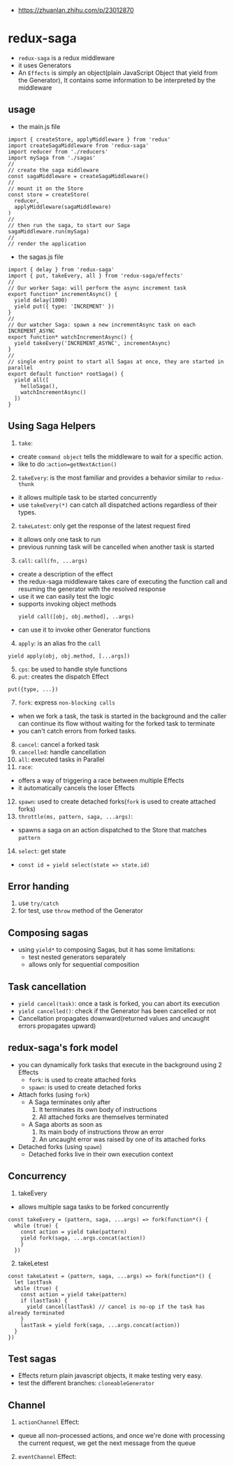 * https://zhuanlan.zhihu.com/p/23012870

# redux-saga
* `redux-saga` is a redux middleware
* it uses Generators
* An `Effects` is simply an object(plain JavaScript Object that yield from the Generator), It contains some information to be interpreted by the middleware

## usage
* the main.js file
```
import { createStore, applyMiddleware } from 'redux'
import createSagaMiddleware from 'redux-saga'
import reducer from './reducers'
import mySaga from './sagas'
//
// create the saga middleware
const sagaMiddleware = createSagaMiddleware()
//
// mount it on the Store
const store = createStore(
  reducer,
  applyMiddleware(sagaMiddleware)
)
//
// then run the saga, to start our Saga
sagaMiddleware.run(mySaga)
//
// render the application
```

* the sagas.js file
```
import { delay } from 'redux-saga'
import { put, takeEvery, all } from 'redux-saga/effects'
//
// Our worker Saga: will perform the async increment task
export function* incrementAsync() {
  yield delay(1000)
  yield put({ type: 'INCREMENT' })
}
//
// Our watcher Saga: spawn a new incrementAsync task on each INCREMENT_ASYNC
export function* watchIncrementAsync() {
  yield takeEvery('INCREMENT_ASYNC', incrementAsync)
}
//
// single entry point to start all Sagas at once, they are started in parallel
export default function* rootSaga() {
  yield all([
    helloSaga(),
    watchIncrementAsync()
  ])
}
```

## Using Saga Helpers
1. `take`:
  * create `command object` tells the middleware to wait for a specific action.
  * like to do :`action=getNextAction()`
2. `takeEvery`: is the most familiar and provides a behavior similar to `redux-thunk`
  * it allows multiple task to be started concurrently
  * use `takeEvery(*)` can catch all dispatched actions regardless of their types.
2. `takeLatest`: only get the response of the latest request fired
  * it allows only one task to run
  * previous running task will be cancelled when another task is started
3. `call`: `call(fn, ...args)`
  * create a description of the effect
  * the redux-saga middleware takes care of executing the function call and resuming the generator with the resolved response
  * use it we can easily test the logic
  * supports invoking object methods
    ```
    yield call([obj, obj.method], ..args)
    ```
  * can use it to invoke other Generator functions
4. `apply`: is an alias fro the `call`
  ```
  yield apply(obj, obj.method, [...args])
  ```
5. `cps`: be used to handle style functions
6. `put`: creates the dispatch Effect
  ```
  put({type, ...})
  ```
7. `fork`: express `non-blocking calls`
  * when we fork a task, the task is started in the background and the caller can continue its flow without waiting for the forked task to terminate
  * you can't catch errors from forked tasks.
8. `cancel`: cancel a forked task
9. `cancelled`: handle cancellation
10. `all`: executed tasks in Parallel
11. `race`:
  * offers a way of triggering a race between multiple Effects
  * it automatically cancels the loser Effects
12. `spawn`: used to create detached forks(`fork` is used to create attached forks)
13. `throttle(ms, pattern, saga, ...args)`:
  * spawns a saga on an action dispatched to the Store that matches `pattern`
14. `select`: get state
  * `const id = yield select(state => state.id)`

## Error handing
1. use `try/catch`
2. for test, use `throw` method of the Generator

## Composing sagas
* using `yield*` to composing Sagas, but it has some limitations:
  - test nested generators separately
  - allows only for sequential composition

## Task cancellation
* `yield cancel(task)`: once a task is forked, you can abort its execution
* `yield cancelled()`: check if the Generator has been cancelled or not
* Cancellation propagates downward(returned values and uncaught errors propagates upward)

## redux-saga's fork model
* you can dynamically fork tasks that execute in the background using 2 Effects
  - `fork`: is used to create attached forks
  - `spawn`: is used to create detached forks
* Attach forks (using `fork`)
  - A Saga terminates only after
    1. It terminates its own body of instructions
    2. All attached forks are themselves terminated
  - A Saga aborts as soon as
    1. Its main body of instructions throw an error
    2. An uncaught error was raised by one of its attached forks
* Detached forks (using `spawn`)
  - Detached forks live in their own execution context

## Concurrency
1. takeEvery
  * allows multiple saga tasks to be forked concurrently
  ```
  const takeEvery = (pattern, saga, ...args) => fork(function*() {
    while (true) {
      const action = yield take(pattern)
      yield fork(saga, ...args.concat(action))
      }
    })
  ```

2. takeLetest
  ```
  const takeLatest = (pattern, saga, ...args) => fork(function*() {
    let lastTask
    while (true) {
      const action = yield take(pattern)
      if (lastTask) {
        yield cancel(lastTask) // cancel is no-op if the task has already terminated
      }
      lastTask = yield fork(saga, ...args.concat(action))
    }
  })
  ```

## Test sagas
* Effects return plain javascript objects, it make testing very easy.
* test the different branches: `cloneableGenerator`

## Channel
1. `actionChannel` Effect:
  * queue all non-processed actions, and once we're done with processing the current request, we get the next message from the queue
2. `eventChannel` Effect:
